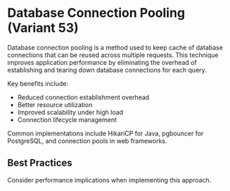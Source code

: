 # Database Connection Pooling (Variant 53)

Database connection pooling is a method used to keep cache of database connections that can be reused across multiple requests. This technique improves application performance by eliminating the overhead of establishing and tearing down database connections for each query.

Key benefits include:
- Reduced connection establishment overhead
- Better resource utilization
- Improved scalability under high load
- Connection lifecycle management

Common implementations include HikariCP for Java, pgbouncer for PostgreSQL, and connection pools in web frameworks.

## Best Practices

Consider performance implications when implementing this approach.